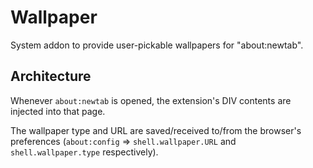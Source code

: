 # Wallpaper

System addon to provide user-pickable wallpapers for "about:newtab".

## Architecture

Whenever `about:newtab` is opened, the extension's DIV contents are injected into that page.

The wallpaper type and URL are saved/received to/from the browser's preferences
(`about:config` => `shell.wallpaper.URL` and `shell.wallpaper.type` respectively).